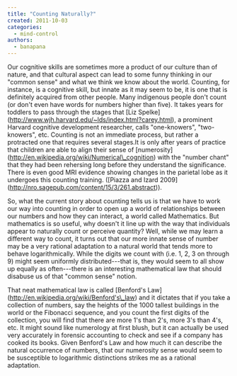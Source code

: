 ```yaml
---
title: "Counting Naturally?"
created: 2011-10-03
categories: 
  - mind-control
authors: 
  - banapana
---
```


Our cognitive skills are sometimes more a product of our culture than of nature, and that cultural aspect can lead to some funny thinking in our "common sense" and what we think we know about the world. Counting, for instance, is a cognitive skill, but innate as it may seem to be, it is one that is definitely acquired from other people. Many indigenous people don't count (or don't even have words for numbers higher than five). It takes years for toddlers to pass through the stages that \[Liz Spelke\](http://www.wjh.harvard.edu/~lds/index.html?carey.html), a prominent Harvard cognitive development researcher, calls "one-knowers", "two-knowers", etc. Counting is not an immediate process, but rather a protracted one that requires several stages.It is only after years of practice that children are able to align their sense of \[numerosity\](http://en.wikipedia.org/wiki/Numerical\_cognition) with the "number chant" that they had been rehersing long before they understand the significance. There is even good MRI evidence showing changes in the parietal lobe as it undergoes this counting training. (\[Piazza and Izard 2009\](http://nro.sagepub.com/content/15/3/261.abstract)).

So, what the current story about counting tells us is that we have to work our way into counting in order to open up a world of relationships between our numbers and how they can interact, a world called Mathematics. But mathematics is so useful, why doesn't it line up with the way that individuals appear to naturally count or perceive quantity? Well, while we may learn a different way to count, it turns out that our more innate sense of number may be a very rational adaptation to a natural world that tends more to behave logarithmically. While the digits we count with (i.e. 1, 2, 3 on through 9) might seem uniformly distributed---that is, they would seem to all show up equally as often---there is an interesting mathematical law that should disabuse us of that "common sense" notion.

That neat mathematical law is called \[Benford's Law\](http://en.wikipedia.org/wiki/Benford's\_law) and it dictates that if you take a collection of numbers, say the heights of the 1000 tallest buildings in the world or the Fibonacci sequence, and you count the first digits of the collection, you will find that there are more 1's than 2's, more 3's than 4's, etc. It might sound like numerology at first blush, but it can actually be used very accurately in forensic accounting to check and see if a company has cooked its books. Given Benford's Law and how much it can describe the natural occurrence of numbers, that our numerosity sense would seem to be susceptible to logarithmic distinctions strikes me as a rational adaptation.
